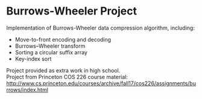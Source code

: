 # Burrows-Wheeler Project
Implementation of Burrows-Wheeler data compression algorithm, including:

* Move-to-front encoding and decoding
* Burrows–Wheeler transform
* Sorting a circular suffix array
* Key-index sort

Project provided as extra work in high school.  
Project from Princeton COS 226 course material: http://www.cs.princeton.edu/courses/archive/fall17/cos226/assignments/burrows/index.html

